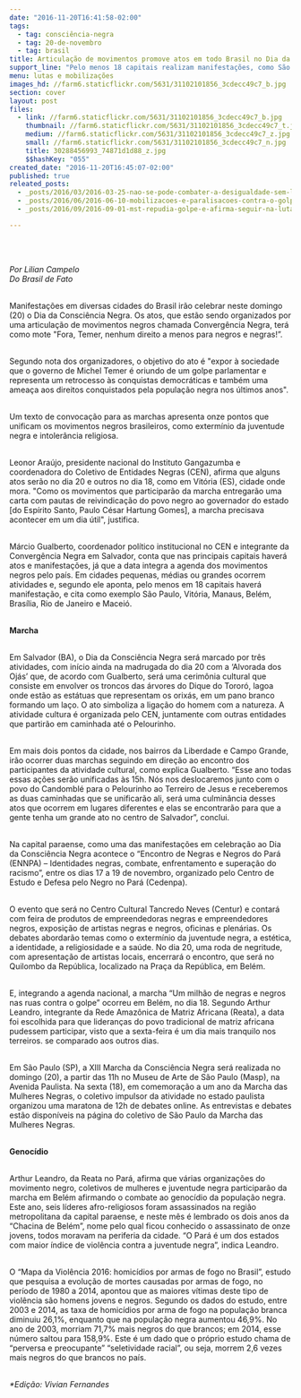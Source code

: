 ```yaml
---
date: "2016-11-20T16:41:58-02:00"
tags:
  - tag: consciência-negra
  - tag: 20-de-novembro
  - tag: brasil
title: Articulação de movimentos promove atos em todo Brasil no Dia da Consciência Negra
support_line: "Pelo menos 18 capitais realizam manifestações, como São Paulo, Vitória, Manaus, Belém, Brasília e Rio de Janeiro"
menu: lutas e mobilizações
images_hd: //farm6.staticflickr.com/5631/31102101856_3cdecc49c7_b.jpg
section: cover
layout: post
files:
  - link: //farm6.staticflickr.com/5631/31102101856_3cdecc49c7_b.jpg
    thumbnail: //farm6.staticflickr.com/5631/31102101856_3cdecc49c7_t.jpg
    medium: //farm6.staticflickr.com/5631/31102101856_3cdecc49c7_z.jpg
    small: //farm6.staticflickr.com/5631/31102101856_3cdecc49c7_n.jpg
    title: 30288456993_74871d1d88_z.jpg
    $$hashKey: "055"
created_date: "2016-11-20T16:45:07-02:00"
published: true
releated_posts:
  - _posts/2016/03/2016-03-25-nao-se-pode-combater-a-desigualdade-sem-lutar-contra-os-ricos-analisa-jornalista-uruguaio.md
  - _posts/2016/06/2016-06-10-mobilizacoes-e-paralisacoes-contra-o-golpe-marcam-a-sexta-feira-em-todo-o-brasil-acompanhe-ao-vivo.md
  - _posts/2016/09/2016-09-01-mst-repudia-golpe-e-afirma-seguir-na-luta-pela-restauracao-da-democracia-brasileira.md

---
```

<p><br />
&nbsp;</p>

<p><em>Por Lilian Campelo<br />
Do Brasil de Fato</em></p>

<p><br />
Manifesta&ccedil;&otilde;es em diversas cidades do Brasil ir&atilde;o celebrar neste domingo (20) o Dia da Consci&ecirc;ncia Negra. Os atos, que est&atilde;o sendo organizados por uma articula&ccedil;&atilde;o de movimentos negros chamada Converg&ecirc;ncia Negra, ter&aacute; como mote &quot;Fora, Temer, nenhum direito a menos para negros e negras!&rdquo;.</p>

<p><br />
Segundo nota dos organizadores, o objetivo do ato &eacute; &quot;expor &agrave; sociedade que o governo de Michel Temer &eacute; oriundo de um golpe parlamentar e representa um retrocesso &agrave;s conquistas democr&aacute;ticas e tamb&eacute;m uma amea&ccedil;a aos direitos conquistados pela popula&ccedil;&atilde;o negra nos &uacute;ltimos anos&quot;.</p>

<p><br />
Um texto de convoca&ccedil;&atilde;o para as marchas apresenta onze pontos que unificam os movimentos negros brasileiros, como exterm&iacute;nio da juventude negra e intoler&acirc;ncia religiosa.</p>

<p><br />
Leonor Ara&uacute;jo, presidente nacional do Instituto Gangazumba e coordenadora do Coletivo de Entidades Negras (CEN), afirma que alguns atos ser&atilde;o no dia 20 e outros no dia 18, como em Vit&oacute;ria (ES), cidade onde mora. &quot;Como os movimentos que participar&atilde;o da marcha entregar&atilde;o uma carta com pautas de reivindica&ccedil;&atilde;o do povo negro ao governador do estado [do Esp&iacute;rito Santo, Paulo C&eacute;sar Hartung Gomes], a marcha precisava acontecer em um dia &uacute;til&quot;, justifica.</p>

<p><br />
M&aacute;rcio Gualberto, coordenador pol&iacute;tico institucional no CEN e integrante da Converg&ecirc;ncia Negra em Salvador, conta que nas principais capitais haver&aacute; atos e manifesta&ccedil;&otilde;es, j&aacute; que a data integra a agenda dos movimentos negros pelo pa&iacute;s. Em cidades pequenas, m&eacute;dias ou grandes ocorrem atividades e, segundo ele aponta, pelo menos em 18 capitais haver&aacute; manifesta&ccedil;&atilde;o, e cita como exemplo S&atilde;o Paulo, Vit&oacute;ria, Manaus, Bel&eacute;m, Bras&iacute;lia, Rio de Janeiro e Macei&oacute;.</p>

<p><br />
<strong>Marcha</strong></p>

<p><br />
Em Salvador (BA), o Dia da Consci&ecirc;ncia Negra ser&aacute; marcado por tr&ecirc;s atividades, com in&iacute;cio ainda na madrugada do dia 20 com a &lsquo;Alvorada dos Oj&aacute;s&rsquo; que, de acordo com Gualberto, ser&aacute; uma cerim&ocirc;nia cultural que consiste em envolver os troncos das &aacute;rvores do Dique do Toror&oacute;, lagoa onde est&atilde;o as est&aacute;tuas que representam os orix&aacute;s, em um pano branco formando um la&ccedil;o. O ato simboliza a liga&ccedil;&atilde;o do homem com a natureza. A atividade cultura &eacute; organizada pelo CEN, juntamente com outras entidades que partir&atilde;o em caminhada at&eacute; o Pelourinho.</p>

<p><br />
Em mais dois pontos da cidade, nos bairros da Liberdade e Campo Grande, ir&atilde;o ocorrer duas marchas seguindo em dire&ccedil;&atilde;o ao encontro dos participantes da atividade cultural, como explica Gualberto. &ldquo;Esse ano todas essas a&ccedil;&otilde;es ser&atilde;o unificadas &agrave;s 15h. N&oacute;s nos deslocaremos junto com o povo do Candombl&eacute; para o Pelourinho ao Terreiro de Jesus e receberemos as duas caminhadas que se unificar&atilde;o ali, ser&aacute; uma culmin&acirc;ncia desses atos que ocorrem em lugares diferentes e elas se encontrar&atilde;o para que a gente tenha um grande ato no centro de Salvador&rdquo;, conclui.</p>

<p><br />
Na capital paraense, como uma das manifesta&ccedil;&otilde;es em celebra&ccedil;&atilde;o ao Dia da Consci&ecirc;ncia Negra acontece o &ldquo;Encontro de Negras e Negros do Par&aacute; (ENNPA) &ndash; Identidades negras, combate, enfrentamento e supera&ccedil;&atilde;o do racismo&rdquo;, entre os dias 17 a 19 de novembro, organizado pelo Centro de Estudo e Defesa pelo Negro no Par&aacute; (Cedenpa).</p>

<p><br />
O evento que ser&aacute; no Centro Cultural Tancredo Neves (Centur) e contar&aacute; com feira de produtos de empreendedoras negras e empreendedores negros, exposi&ccedil;&atilde;o de artistas negras e negros, oficinas e plen&aacute;rias. Os debates abordar&atilde;o temas como o exterm&iacute;nio da juventude negra, a est&eacute;tica, a identidade, a religiosidade e a sa&uacute;de. No dia 20, uma roda de negritude, com apresenta&ccedil;&atilde;o de artistas locais, encerrar&aacute; o encontro, que ser&aacute; no Quilombo da Rep&uacute;blica, localizado na Pra&ccedil;a da Rep&uacute;blica, em Bel&eacute;m.</p>

<p><br />
E, integrando a agenda nacional, a marcha &ldquo;Um milh&atilde;o de negras e negros nas ruas contra o golpe&rdquo; ocorreu em Bel&eacute;m, no dia 18. Segundo Arthur Leandro, integrante da Rede Amaz&ocirc;nica de Matriz Africana (Reata), a data foi escolhida para que lideran&ccedil;as do povo tradicional de matriz africana pudessem participar, visto que a sexta-feira &eacute; um dia mais tranquilo nos terreiros. se comparado aos outros dias.</p>

<p><br />
Em S&atilde;o Paulo (SP), a XIII Marcha da Consci&ecirc;ncia Negra ser&aacute; realizada no domingo (20), a partir das 11h no Museu de Arte de S&atilde;o Paulo (Masp), na Avenida Paulista. Na sexta (18), em comemora&ccedil;&atilde;o a um ano da Marcha das Mulheres Negras, o coletivo impulsor da atividade no estado paulista organizou uma maratona de 12h de debates online. As entrevistas e debates est&atilde;o dispon&iacute;veis na p&aacute;gina do coletivo de S&atilde;o Paulo da Marcha das Mulheres Negras.</p>

<p><br />
<strong>Genoc&iacute;dio</strong></p>

<p><br />
Arthur Leandro, da Reata no Par&aacute;, afirma que v&aacute;rias organiza&ccedil;&otilde;es do movimento negro, coletivos de mulheres e juventude negra participar&atilde;o da marcha em Bel&eacute;m afirmando o combate ao genoc&iacute;dio da popula&ccedil;&atilde;o negra. Este ano, seis l&iacute;deres afro-religiosos foram assassinados na regi&atilde;o metropolitana da capital paraense, e neste m&ecirc;s &eacute; lembrado os dois anos da &ldquo;Chacina de Bel&eacute;m&rdquo;, nome pelo qual ficou conhecido o assassinato de onze jovens, todos moravam na periferia da cidade. &ldquo;O Par&aacute; &eacute; um dos estados com maior &iacute;ndice de viol&ecirc;ncia contra a juventude negra&rdquo;, indica Leandro.</p>

<p><br />
O &ldquo;Mapa da Viol&ecirc;ncia 2016: homic&iacute;dios por armas de fogo no Brasil&rdquo;, estudo que pesquisa a evolu&ccedil;&atilde;o de mortes causadas por armas de fogo, no per&iacute;odo de 1980 a 2014, apontou que as maiores v&iacute;timas deste tipo de viol&ecirc;ncia s&atilde;o homens jovens e negros. Segundo os dados do estudo, entre 2003 e 2014, as taxa de homic&iacute;dios por arma de fogo na popula&ccedil;&atilde;o branca diminuiu 26,1%, enquanto que na popula&ccedil;&atilde;o negra aumentou 46,9%. No ano de 2003, morriam 71,7% mais negros do que brancos; em 2014, esse n&uacute;mero saltou para 158,9%. Este &eacute; um dado que o pr&oacute;prio estudo chama de &ldquo;perversa e preocupante&rdquo; &ldquo;seletividade racial&rdquo;, ou seja, morrem 2,6 vezes mais negros do que brancos no pa&iacute;s.</p>

<p><br />
<em>*Edi&ccedil;&atilde;o: Vivian Fernandes</em></p>
